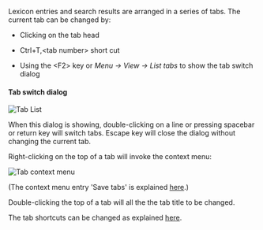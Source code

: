 
Lexicon entries and search results are arranged in a series of tabs. The current tab can be changed by:

+ Clicking on the tab head

+ Ctrl+T,&lt;tab number&gt; short cut

+ Using the &lt;F2&gt; key or *Menu -> View -> List tabs* to show the tab switch dialog

#### Tab switch dialog

![Tab List](/images/tablist.png)

When this dialog is showing, double-clicking on a line or pressing spacebar or return key will switch tabs. Escape key will close the dialog without changing the current tab.


Right-clicking on the top of a tab will invoke the context menu:

![Tab context menu](/images/tabcontextmenu.png)


(The context menu entry 'Save tabs' is explained [here](../user-guide/tabsets.md).)

Double-clicking the top of a tab will all the the tab title to be changed.


The tab shortcuts can be changed as explained [here](../options/shortcuts.md).
